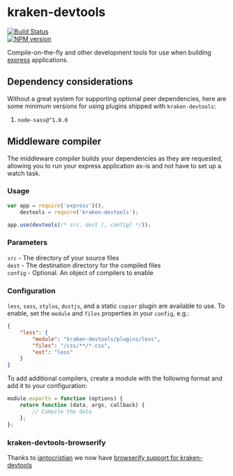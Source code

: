 # kraken-devtools

[![Build Status](https://travis-ci.org/krakenjs/kraken-devtools.svg?branch=master)](https://travis-ci.org/krakenjs/kraken-devtools)  
[![NPM version](https://badge.fury.io/js/kraken-devtools.png)](http://badge.fury.io/js/kraken-devtools)  

Compile-on-the-fly and other development tools for use when building [express](http://expressjs.com/) applications.

## Dependency considerations

Without a great system for supporting optional peer dependencies, here are some minimum versions for using plugins shipped with `kraken-devtools`:

1. `node-sass@^1.0.0`

## Middleware compiler

The middleware compiler builds your dependencies as they are requested, allowing you to run your express application as-is and not have to set up a watch task.


### Usage

```js
var app = require('express')(),
    devtools = require('kraken-devtools');

app.use(devtools(/* src, dest [, config] */));
```

### Parameters

`src` - The directory of your source files  
`dest` - The destination directory for the compiled files  
`config` - Optional. An object of compilers to enable  



### Configuration

`less`, `sass`, `stylus`, `dustjs`, and a static `copier` plugin are available to use. To enable, set the `module` and `files` properties in your `config`, e.g.:

```json
{
    "less": {
        "module": "kraken-devtools/plugins/less",
        "files": "/css/**/*.css",
        "ext": "less"
    }
}
```

To add additional compilers, create a module with the following format and add it to your configuration:

```js
module.exports = function (options) {
    return function (data, args, callback) {
        // Compile the data
    };
};
```

### kraken-devtools-browserify
Thanks to [iantocristian](http://github.com/iantocristian) we now have [browserify support for kraken-devtools](https://github.com/iantocristian/kraken-devtools-browserify)
